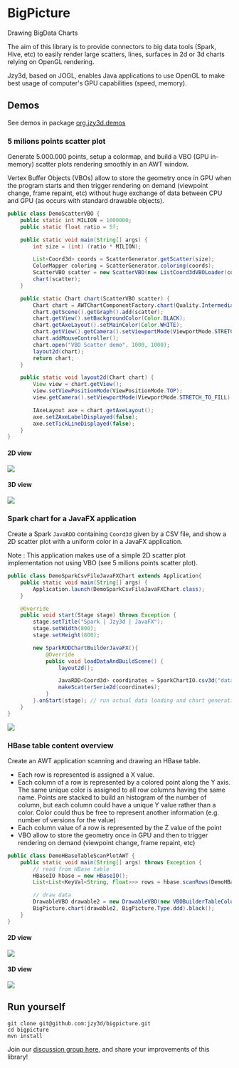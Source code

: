 # BigPicture
Drawing BigData Charts

The aim of this library is to provide connectors to big data tools (Spark, Hive, etc) to easily render large scatters, lines, surfaces in 2d or 3d charts relying on OpenGL rendering.

Jzy3d, based on JOGL, enables Java applications to use OpenGL to make best usage of computer's GPU capabilities (speed, memory).

## Demos

See demos in package <a href="https://github.com/jzy3d/jzy3d-bigviz/blob/master/src/test/java/org/jzy3d/demos/">org.jzy3d.demos</a>



### 5 milions points scatter plot

Generate 5.000.000 points, setup a colormap, and build a VBO (GPU in-memory) scatter plots rendering smoothly in an AWT window.

Vertex Buffer Objects (VBOs) allow to store the geometry once in GPU when the program starts and then trigger rendering on demand (viewpoint change, frame repaint, etc) without huge exchange of data between CPU and GPU (as occurs with standard drawable objects).


```java
public class DemoScatterVBO {
    public static int MILION = 1000000;
    public static float ratio = 5f;

    public static void main(String[] args) {
        int size = (int) (ratio * MILION);

        List<Coord3d> coords = ScatterGenerator.getScatter(size);
        ColorMapper coloring = ScatterGenerator.coloring(coords);
        ScatterVBO scatter = new ScatterVBO(new ListCoord3dVBOLoader(coords, coloring));
        chart(scatter);
    }

    public static Chart chart(ScatterVBO scatter) {
        Chart chart = AWTChartComponentFactory.chart(Quality.Intermediate, "awt");
        chart.getScene().getGraph().add(scatter);
        chart.getView().setBackgroundColor(Color.BLACK);
        chart.getAxeLayout().setMainColor(Color.WHITE);
        chart.getView().getCamera().setViewportMode(ViewportMode.STRETCH_TO_FILL);
        chart.addMouseController();
        chart.open("VBO Scatter demo", 1000, 1000);
        layout2d(chart);
        return chart;
    }

    public static void layout2d(Chart chart) {
        View view = chart.getView();
        view.setViewPositionMode(ViewPositionMode.TOP);
        view.getCamera().setViewportMode(ViewportMode.STRETCH_TO_FILL);

        IAxeLayout axe = chart.getAxeLayout();
        axe.setZAxeLabelDisplayed(false);
        axe.setTickLineDisplayed(false);
    }
}
```



#### 2D view
<img src="doc/images/scatter-5G-2d.png"/>

#### 3D view
<img src="doc/images/scatter-5G-3d.png"/>

### Spark chart for a JavaFX application

Create a Spark ```JavaRDD``` containing ```Coord3d``` given by a CSV file, and show a 2D scatter plot with a uniform color in a JavaFX application.

Note : This application makes use of a simple 2D scatter plot implementation not using VBO (see 5 milions points scatter plot).


```java
public class DemoSparkCsvFileJavaFXChart extends Application{
    public static void main(String[] args) {
        Application.launch(DemoSparkCsvFileJavaFXChart.class);
    }

    @Override
    public void start(Stage stage) throws Exception {
        stage.setTitle("Spark | Jzy3d | JavaFX");
        stage.setWidth(800);
        stage.setHeight(800);

        new SparkRDDChartBuilderJavaFX(){
            @Override
            public void loadDataAndBuildScene() {
                layout2d();

                JavaRDD<Coord3d> coordinates = SparkChartIO.csv3d("data/random/random-4000.csv");
                makeScatterSerie2d(coordinates);
            }
        }.onStart(stage); // run actual data loading and chart generation
    }
}
```

<img src="doc/images/scatter-5k-2d.png"/>



### HBase table content overview

Create an AWT application scanning and drawing an HBase table.

* Each row is represented is assigned a X value.
* Each column of a row is represented by a colored point along the Y axis. The same unique color is assigned to all row columns having the same name. Points are stacked to build an histogram of the number of column, but each column could have a unique Y value rather than a color. Color could thus be free to represent another information (e.g. number of versions for the value)
* Each column value of a row is represented by the Z value of the point
* VBO allow to store the geometry once in GPU and then to trigger rendering on demand (viewpoint change, frame repaint, etc)


```java
public class DemoHBaseTableScanPlotAWT {
    public static void main(String[] args) throws Exception {
        // read from HBase table
        HBaseIO hbase = new HBaseIO();
        List<List<KeyVal<String, Float>>> rows = hbase.scanRows(DemoHBaseTableGenerate.TABLE);

        // draw data
        DrawableVBO drawable2 = new DrawableVBO(new VBOBuilderTableColumnsScatter3d(rows));
        BigPicture.chart(drawable2, BigPicture.Type.ddd).black();
    }
}
```



#### 2D view

<img src="doc/images/hbase-row-col-val-2d.png"/>

#### 3D view
<img src="doc/images/hbase-row-col-val-3d.png"/>



## Run yourself

```
git clone git@github.com:jzy3d/bigpicture.git
cd bigpicture
mvn install
```

Join our <a href="https://groups.google.com/forum/#!forum/jzy3d">discussion group here</a>, and share your improvements of this library!
